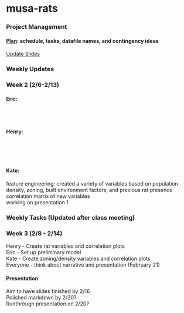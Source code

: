# musa-rats

### Project Management
#### [Plan](https://docs.google.com/spreadsheets/d/1nGroyO_JdxYuPIOrizUDo5iwkxVdH8Emu9CW2ZeOraM/edit?usp=sharing): schedule, tasks, datafile names, and contingency ideas 
[Update Slides](https://docs.google.com/presentation/d/1LAYOw6l2nIqjGVE_cFZAxXhMhPaKCRQdTpatDFhXqk8/edit#slide=id.g2066689e90f_0_5)

### Weekly Updates 
### Week 2 (2/6-2/13)
#### Eric: 
<br>
<br>


#### Henry:
<br>
<br>
<br>

#### Kate: 
feature engineering: created a variety of variables based on population density, zoning, built environment factors, and previous rat presence <br>
correlation matrix of new variables <br>
working on presentation 1 <br>


### Weekly Tasks (Updated after class meeting)
### Week 3 (2/8 - 2/14)  
Henry - Create rat variables and correlation plots <br>
Eric - Set up preliminary model <br>
Kate - Create zoning/density variables and correlation plots <br>
Everyone - think about narrative and presentation (February 21) 

#### Presentation
Aim to have slides finished by 2/16<br>
Polished markdown by 2/20? <br>
Runthrough presentation on 2/20?

